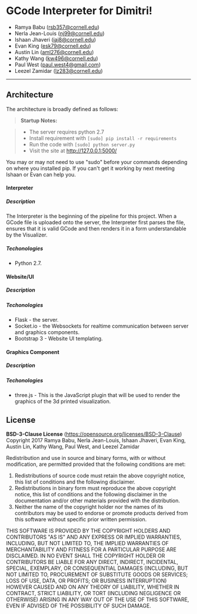 GCode Interpreter for Dimitri!
===================

 - Ramya Babu (rsb357@cornell.edu)
 - Nerla Jean-Louis (nj99@cornell.edu)
 - Ishaan Jhaveri (iaj8@cornell.edu)
 - Evan King (esk79@cornell.edu)
 - Austin Lin (aml276@cornell.edu)
 - Kathy Wang (kw496@cornell.edu)
 - Paul West (paul.west4@gmail.com)
 - Leezel Zamidar (lz283@cornell.edu)

----------


Architecture
-------------

The architecture is broadly defined as follows:


> **Startup Notes:**

> - The server requires python 2.7
> - Install requirement with `[sudo] pip install -r requirements`
> - Run the code with `[sudo] python server.py`
> - Visit the site at http://127.0.0.1:5000/

You may or may not need to use "sudo" before your commands depending on where you installed pip. If you can't get it working by next meeting Ishaan or Evan can help you.

#### <i class="icon-folder-open"></i> Interpreter

##### Description

The Interpreter is the beginning of the pipeline for this project. When a GCode file is uploaded onto the server, the Interpreter first parses the file, ensures that it is valid GCode and then renders it in a form understandable by the Visualizer.

##### Techonologies

- Python 2.7.

#### <i class="icon-desktop"></i> Website/UI

##### Description

##### Techonologies

 - Flask - the server.
 - Socket.io - the Websockets for realtime communication between server and graphics components.
 - Bootstrap 3 - Website UI templating.


#### <i class="icon-pencil"></i> Graphics Component
##### Description
##### Techonologies

 - three.js - This is the JavaScript plugin that will be used to render the graphics of the 3d printed visualization.



License
-------------

**BSD-3-Clause License**
(https://opensource.org/licenses/BSD-3-Clause)
Copyright 2017 Ramya Babu, Nerla Jean-Louis, Ishaan Jhaveri, Evan King, Austin Lin, Kathy Wang, Paul West, and Leezel Zamidar

Redistribution and use in source and binary forms, with or without modification, are permitted provided that the following conditions are met:
1. Redistributions of source code must retain the above copyright notice, this list of conditions and the following disclaimer.
2. Redistributions in binary form must reproduce the above copyright notice, this list of conditions and the following disclaimer in the documentation and/or other materials provided with the distribution.
3. Neither the name of the copyright holder nor the names of its contributors may be used to endorse or promote products derived from this software without specific prior written permission.

THIS SOFTWARE IS PROVIDED BY THE COPYRIGHT HOLDERS AND CONTRIBUTORS "AS IS" AND ANY EXPRESS OR IMPLIED WARRANTIES, INCLUDING, BUT NOT LIMITED TO, THE IMPLIED WARRANTIES OF MERCHANTABILITY AND FITNESS FOR A PARTICULAR PURPOSE ARE DISCLAIMED. IN NO EVENT SHALL THE COPYRIGHT HOLDER OR CONTRIBUTORS BE LIABLE FOR ANY DIRECT, INDIRECT, INCIDENTAL, SPECIAL, EXEMPLARY, OR CONSEQUENTIAL DAMAGES (INCLUDING, BUT NOT LIMITED TO, PROCUREMENT OF SUBSTITUTE GOODS OR SERVICES; LOSS OF USE, DATA, OR PROFITS; OR BUSINESS INTERRUPTION) HOWEVER CAUSED AND ON ANY THEORY OF LIABILITY, WHETHER IN CONTRACT, STRICT LIABILITY, OR TORT (INCLUDING NEGLIGENCE OR OTHERWISE) ARISING IN ANY WAY OUT OF THE USE OF THIS SOFTWARE, EVEN IF ADVISED OF THE POSSIBILITY OF SUCH DAMAGE.
